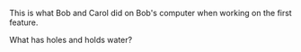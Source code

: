 This is what Bob and Carol did on Bob's computer when working on the first feature.

What has holes and holds water?
